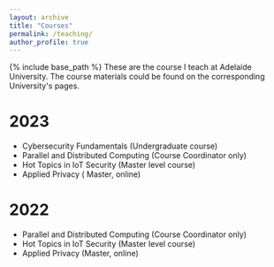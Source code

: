 ```yaml
---
layout: archive
title: "Courses"
permalink: /teaching/
author_profile: true
---
```


{% include base_path %}
These are the course I teach at Adelaide University. The course materials could be found on the corresponding University's pages.

2023
======
* Cybersecurity Fundamentals (Undergraduate course)
* Parallel and Distributed Computing (Course Coordinator only)
* Hot Topics in IoT Security (Master level course)
* Applied Privacy ( Master, online)
  
2022
======
* Parallel and Distributed Computing (Course Coordinator only)
* Hot Topics in IoT Security (Master level course)
* Applied Privacy (Master, online)
